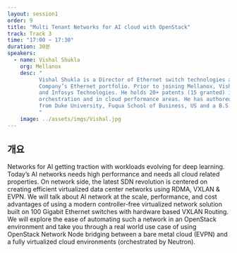 ```yaml
---
layout: session1
order: 9
title: "Multi Tenant Networks for AI cloud with OpenStack"
track: Track 3
time: "17:00 ~ 17:30"
duration: 30분
speakers:
  - name: Vishal Shukla
    org: Mellanox
    desc: "
          Vishal Shukla is a Director of Ethernet switch technologies at Mellanox responsible for technical solutions and partners product management for the
		  Company’s Ethernet portfolio. Prior to joining Mellanox, Vishal has held various executive and leadership roles at IBM, BNT, Cisco systems, Nortel Networks
		  and Infosys Technologies. He holds 20+ patents (15 granted) in the field of software-defined networking, IOT, cloud automation, cloud security, cloud
		  orchestration and in cloud performance areas. He has authored and published several books on SDN, OpenFlow and OpenStack technologies. Vishal holds a MBA
		  from Duke University, Fuqua School of Business, US and a B.S. degree from U.P. Technical University, India.
		  "
    image: ../assets/imgs/Vishal.jpg
---
```


## 개요

Networks for AI getting traction with workloads evolving for deep learning. Today’s AI networks needs high performance and needs all cloud related properties. On network side, the latest SDN revolution is centered on creating efficient virtualized data center networks using RDMA, VXLAN & EVPN. We will talk about AI network at the scale, performance, and cost advantages of using a modern controller-free virtualized network solution built on 100 Gigabit Ethernet switches with hardware based VXLAN Routing. We will explore the ease of automating such a network in an OpenStack environment and take you through a real world use case of using OpenStack Network Node bridging between a bare metal cloud (EVPN) and a fully virtualized cloud environments (orchestrated by Neutron).
